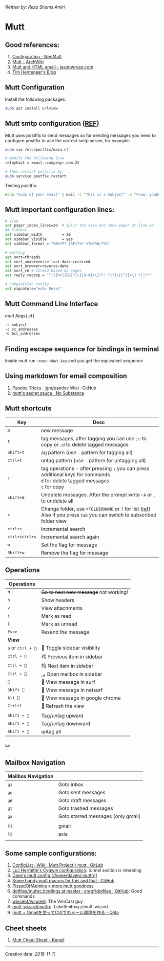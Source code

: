 _Written by: Reza Shams Amiri_

# Mutt
## Good references:
1. [Configuration - NeoMutt](https://neomutt.org/guide/configuration.html)
1. [Mutt - ArchWiki][MA]
1. [Mutt and HTML email - jasonwryan.com][MAHEJC]
2. [Tim Hentenaar's Blog][THSB]

## Mutt Configuration
Install the following packages:

``` sh
sudo apt install urlview 
```
## Mutt smtp configuration ([REF][CPTSMUAESS])
Mutt uses postifix to send messages so for sending messages you need to configure postifix to use the correct smtp server, for example:

``` sh
sudo vim /etc/postfix/main.cf

# modify the following line
relayhost = xmail.<company>.com:25

# then restart postifix by:
sudo service postfix restart
```

Testing postifix:   

``` sh
echo "body of your email" | mail -s "This is a Subject" -a "From: you@example.com" recipient@elsewhere.com
```

## Mutt important configuration lines:

``` sh
# View
set pager_index_lines=20  # Split the view and show pager at line 20 
## Sidebar
set sidebar_width         = 30                                                   
set sidebar_visible       = yes                                                  
set sidebar_format = "%B%?F? [%F]?%* %?N?%N/?%S" 

# Sorting
set sort=threads
set sort_aux=reverse-last-date-received
set sort_browser=reverse-date
set sort_re # thread based on regex
set reply_regexp = "^(([Rr][Ee]?(\[[0-9]+\])?: *)?(\[[^]]+\] *)?)*"

# Composition config
set signature="echo Reza|"  

```
## Mutt Command Line Interface

_mutt flags_{.ct}

``` sh
-s subject
-c cc_addresses
-b bcc_addresses
```

## Finding escape sequence for bindings in terminal
Inside mutt run `:exec what-key` and you get the equivalent sequence

## Using markdown for email composition

1. [Pandoc Tricks · jgm/pandoc Wiki · GitHub][PTJPWG]
2. [ mutt's secret sauce · No Substance ][MSSSNS]

## Mutt shortcuts

| Key | Desc |
| --- | ---- |
| <kbd>m</kbd> | new message |
| <kbd>t</kbd> | tag messages, after tagging you can use `;c` to copy or `;d` to delete tagged messages |
| <kbd>Shift+t</kbd> | ag pattern (use `.` pattern for tagging all) |
| <kbd>Ctrl+t</kbd> | untag pattern (use `.` pattern for untagging all) |
| <kbd>;</kbd> | tag operations - after pressing `;` you can press additional keys for commands<BR>`d` for delete tagged messages<BR>`c` for copy |
| <kbd>shift+U</kbd> | Undelete messages. After the prompt write `~A` or `.` to undelete all |
| <kbd>c</kbd> | Change folder, use `=FOLDERNAME` or `?` for list ([ref][RMIOF])<BR>Also if you press <kbd>tab</kbd> you can switch to subscribed folder view |
| <kbd>ctrl+s</kbd> | Incremental search |
| <kbd>ctrl+s</kbd><kbd>ctrl+s</kbd> | Incremental search again |
| <kbd>w</kbd> | Set the flag for message |
| <kbd>Shift+w</kbd> | Remove the flag for message |

## Operations
| **Operations** |  |
|----------------|--|
| <kbd>N</kbd> | ~~Go to next new message~~ not working! |
| <kbd>h</kbd> | Show headers |
| <kbd>v</kbd> | View attachments |
| <kbd>i</kbd> | Mark as read |
| <kbd>I</kbd> | Mark as unread |
| <kbd>Esc</kbd><kbd>e</kbd> | Resend the message |
| **View** |  |
| <kbd>b</kbd> or <kbd>Ctrl + </kbd> |  Toggle sidebar visibility |
| <kbd>Ctrl + </kbd> | 玲 Previous item in sidebar |
| <kbd>Ctrl + </kbd> | 怜 Next item in sidebar |
| <kbd>Ctrl + </kbd> | ﱮ Open mailbox in sidebar |
| <kbd></kbd> |  View message in surf|
| <kbd>Shift </kbd> |  View message in netsurf|
| <kbd>Alt </kbd> |  View message in google chrome |
| <kbd>Ctrl+l</kbd> |  Refresh the view |
| | |
| <kbd>Shift + </kbd> | Tag/untag upward|
| <kbd>Shift + </kbd> | Tag/untag downward |
| <kbd>Shift + </kbd> | untag all |
ﳀ
## Mailbox Navigation
| **Mailbox Navigation** |  |
|----------------|--|
| <kbd>g</kbd><kbd>i</kbd> | Goto inbox |
| <kbd>g</kbd><kbd>s</kbd> | Goto sent messages |
| <kbd>g</kbd><kbd>d</kbd> | Goto draft messages |
| <kbd>g</kbd><kbd>t</kbd> | Goto trashed messages |
| <kbd>g</kbd><kbd>a</kbd> | Goto starred messages (only gmail)|
|  |  |
| <kbd>F1</kbd> | gmail |
| <kbd>F2</kbd> | axis |
|  |  |


## Some sample configurations:
1. [ConfigList · Wiki · Mutt Project / mutt · GitLab][CWMPMG]
1. [Luc Hermitte's Cygwin configuration][LHSCC]: tunnel section is intersting
1. [Dave's mutt config [/home/davep/.muttrc]][DSMCHDM]
1. [Some handy mutt macros for this and that · GitHub][SHMMFTATG]
1. [PissedOffAdmins  » more mutt goodness][PMMG]
1. [dotfiles/muttrc.bindings at master · gregf/dotfiles · GitHub][DMBAMGDG]: Good commands
1. [wincent/wincent][WRDFMAMWWG]: The VimCast guy
1. [mutt-wizard/muttrc][MWMAMLMWG]: LukeSmithxyz/mutt-wizard
1. [mutt + Gmailを使ってCUIでのメール環境を作る - Qiita][MGQ]

## Cheet sheets
1. [Mutt Cheat Sheet - Kapeli][MCSK]
- - -

Creation date: _2018-11-11_

[CPTSMUAESS]: https://www.linode.com/docs/email/postfix/postfix-smtp-debian7/
[LHSCC]: http://hermitte.free.fr/cygwin/#Mutt
[CWMPMG]: https://gitlab.com/muttmua/mutt/wikis/ConfigList
[RMIOF]: http://therandymon.com/woodnotes/mutt/node15.html
[MA]: https://wiki.archlinux.org/index.php/mutt
[MAHEJC]: http://jasonwryan.com/blog/2012/05/12/mutt/
[DSMCHDM]: http://www.davep.org/mutt/muttrc/
[SHMMFTATG]: https://gist.github.com/pdxmph/cfc4dd675184c06e405e
[THSB]: http://hentenaar.com/keeping-track-of-meetings-with-mutt-calcurse
[PMMG]: http://pissedoffadmins.com/general/more-mutt-goodness.html
[DMBAMGDG]: https://github.com/gregf/dotfiles/blob/master/mutt/muttrc.bindings
[PTJPWG]: https://github.com/jgm/pandoc/wiki/Pandoc-Tricks
[MCSK]: https://kapeli.com/cheat_sheets/Mutt.docset/Contents/Resources/Documents/index
[WRDFMAMWWG]: https://github.com/wincent/wincent/tree/master/roles/dotfiles/files/.mutt
[MWMAMLMWG]: https://github.com/LukeSmithxyz/mutt-wizard/blob/master/muttrc
[MGQ]: https://qiita.com/iorionda/items/c48355770ae689ca1896
[MSSSNS]: http://nosubstance.me/post/mutt-secret-sauce/